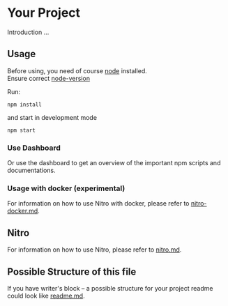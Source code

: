 # Your Project

Introduction …

## Usage

Before using, you need of course [node](https://nodejs.org/) installed.  
Ensure correct [node-version](./.node-version)

Run:

```
npm install
```

and start in development mode

```
npm start
```

### Use Dashboard

Or use the dashboard to get an overview of the important npm scripts and documentations.

### Usage with docker (experimental)

For information on how to use Nitro with docker, please refer to [nitro-docker.md](./project/docs/nitro-docker.md).

## Nitro

For information on how to use Nitro, please refer to [nitro.md](./project/docs/nitro.md).

## Possible Structure of this file

If you have writer's block – a possible structure for your project readme could look like [readme.md](https://github.com/merkle-open/frontend-defaults/blob/master/doc/README.md).
